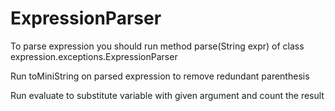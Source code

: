 # ExpressionParser
To parse expression you should run method parse(String expr) of class expression.exceptions.ExpressionParser

Run toMiniString on parsed expression to remove redundant parenthesis

Run evaluate to substitute variable with given argument and count the result
